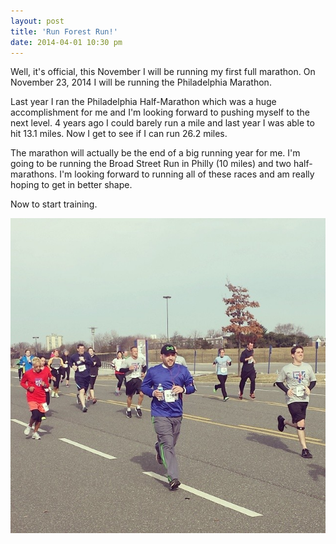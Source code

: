 ```yaml
---
layout: post
title: 'Run Forest Run!'
date: 2014-04-01 10:30 pm
---
```


Well, it's official, this November I will be running my first full marathon. On November 23, 2014 I will be running the Philadelphia Marathon.

Last year I ran the Philadelphia Half-Marathon which was a huge accomplishment for me and I'm looking forward to pushing myself to the next level. 4 years ago I could barely run a mile and last year I was able to hit 13.1 miles. Now I get to see if I can run 26.2 miles.

The marathon will actually be the end of a big running year for me. I'm going to be running the Broad Street Run in Philly (10 miles) and two half-marathons. I'm looking forward to running all of these races and am really hoping to get in better shape.

Now to start training.

<p class="center-align"><img src="/assets/images/posts/run-forest-run.jpg" alt="Run Forest Run!" class="has-title" /></p>
